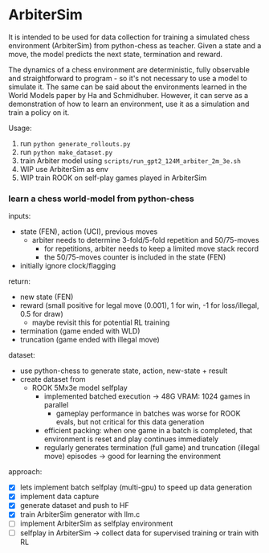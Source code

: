 # ArbiterSim

It is intended to be used for data collection for training a simulated chess environment (ArbiterSim) from python-chess as teacher. Given a state and a move, the model predicts the next state, termination and reward.  
  
The dynamics of a chess environment are deterministic, fully observable and straightforward to program - so it's not necessary to use a model to simulate it. The same can be said about the environments learned in the World Models paper by Ha and Schmidhuber. However, it can serve as a demonstration of how to learn an environment, use it as a simulation and train a policy on it.

Usage:
1. run `python generate_rollouts.py`
2. run `python make_dataset.py`
3. train Arbiter model using `scripts/run_gpt2_124M_arbiter_2m_3e.sh`
4. WIP use ArbiterSim as env
5. WIP train ROOK on self-play games played in ArbiterSim


### learn a chess world-model from python-chess

inputs:
- state (FEN), action (UCI), previous moves
  - arbiter needs to determine 3-fold/5-fold repetition and 50/75-moves
    - for repetitions, arbiter needs to keep a limited move stack record
    - the 50/75-moves counter is included in the state (FEN)
- initially ignore clock/flagging

return:
- new state (FEN)
- reward (small positive for legal move (0.001), 1 for win, -1 for loss/illegal, 0.5 for draw)
  - maybe revisit this for potential RL training
- termination (game ended with WLD)
- truncation (game ended with illegal move)


dataset:
- use python-chess to generate state, action, new-state + result
- create dataset from 
  - ROOK 5Mx3e model selfplay
    - implemented batched execution -> 48G VRAM: 1024 games in parallel
      - gameplay performance in batches was worse for ROOK evals, but not critical for this data generation
    - efficient packing: when one game in a batch is completed, that environment is reset and play continues immediately
    - regularly generates termination (full game) and truncation (illegal move) episodes -> good for learning the environment


approach:
- [x] lets implement batch selfplay (multi-gpu) to speed up data generation
- [x] implement data capture
- [x] generate dataset and push to HF
- [x] train ArbiterSim generator with llm.c
- [ ] implement ArbiterSim as selfplay environment
- [ ] selfplay in ArbiterSim -> collect data for supervised training or train with RL